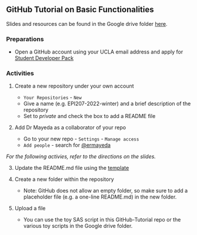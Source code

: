 ## GitHub Tutorial on Basic Functionalities 
Slides and resources can be found in the Google drive folder [here](https://drive.google.com/drive/folders/1AzbOqtJWD5G6TCD9i60y0HzlQxl_ttwY?usp=sharing).

### Preparations 
- Open a GitHub account using your UCLA email address and apply for [Student Developer Pack](https://education.github.com/benefits?type=student)

### Activities

1. Create a new repository under your own account
    - `Your Repositories` - `New`
    - Give a name (e.g. EPI207-2022-winter) and a brief description of the repository
    - Set to *private* and check the box to add a README file

2. Add Dr Mayeda as a collaborator of your repo
    - Go to your new repo - `Settings` - `Manage access`
    - `Add people` - search for [@ermayeda](https://github.com/ermayeda)

*For the following activies, refer to the directions on the slides.*

3. Update the README.md file using the [template](https://github.com/jyixzhou/GitHub-Tutorial/blob/main/README.md)

4. Create a new folder within the repository
    - Note: GitHub does not allow an empty folder, so make sure to add a placeholder file (e.g. a one-line README.md) in the new folder.

5. Upload a file
    - You can use the toy SAS script in this GitHub-Tutorial repo or the various toy scripts in the Google drive folder. 


